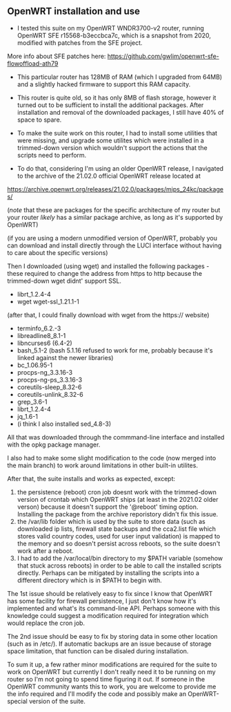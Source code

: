 ## **OpenWRT installation and use**
- I tested this suite on my OpenWRT WNDR3700-v2 router, running OpenWRT SFE r15568-b3eccbca7c, which is a snapshot from 2020, modified with patches from the SFE project.

More info about SFE patches here:
https://github.com/gwlim/openwrt-sfe-flowoffload-ath79

- This particular router has 128MB of RAM (which I upgraded from 64MB) and a slightly hacked firmware to support this RAM capacity.
- This router is quite old, so it has only 8MB of flash storage, however it turned out to be sufficient to install the additional packages. After installation and removal of the downloaded packages, I still have 40% of space to spare.

- To make the suite work on this router, I had to install some utilities that were missing, and upgrade some utilites which were installed in a trimmed-down version which wouldn't support the actions that the scripts need to perform.
- To do that, considering I'm using an older OpenWRT release, I navigated to the archive of the 21.02.0 official OpenWRT release located at

https://archive.openwrt.org/releases/21.02.0/packages/mips_24kc/packages/

(_note_ that these are packages for the specific architecture of my router but your router _likely_ has a similar package archive, as long as it's supported by OpenWRT)

(if you are using a modern unmodified version of OpenWRT, probably you can download and install directly through the LUCI interface without having to care about the specific versions)

Then I downloaded (using wget) and installed the following packages - these required to change the address from https to http because the trimmed-down wget didnt' support SSL.
- librt_1.2.4-4
- wget wget-ssl_1.21.1-1

(after that, I could finally download with wget from the https:// website)

- terminfo_6.2.-3
- libreadline8_8.1-1
- libncurses6 (6.4-2)
- bash_5.1-2 (bash 5.1.16 refused to work for me, probably because it's linked against the newer libraries)
- bc_1.06.95-1
- procps-ng_3.3.16-3
- procps-ng-ps_3.3.16-3
- coreutils-sleep_8.32-6
- coreutils-unlink_8.32-6
- grep_3.6-1
- librt_1.2.4-4
- jq_1.6-1
- (i think I also installed sed_4.8-3)

All that was downloaded through the commmand-line interface and installed with the opkg package manager.

I also had to make some slight modification to the code (now merged into the main branch) to work around limitations in other built-in utilites.

After that, the suite installs and works as expected, except:
1) the persistence (reboot) cron job doesnt work with the trimmed-down version of crontab which OpenWRT ships (at least in the 2021.02 older verson) because it doesn't support the '@reboot' timing option. Installing the package from the archive reporistory didn't fix this issue.
2) the /var/lib folder which is used by the suite to store data (such as downloaded ip lists, firewall state backups and the cca2.list file which stores valid country codes, used for user input validation) is mapped to the memory and so doesn't persist across reboots, so the suite doesn't work after a reboot.
3) I had to add the /var/local/bin directory to my $PATH variable (somehow that stuck across reboots) in order to be able to call the installed scripts directly. Perhaps can be mitigated by installing the scripts into a different directory which is in $PATH to begin with.

The 1st issue should be relatively easy to fix since I know that OpenWRT has some facility for firewall persistence, I just don't know how it's implemented and what's its command-line API. Perhaps someone with this knowledge could suggest a modification required for integration which would replace the cron job.

The 2nd issue should be easy to fix by storing data in some other location (such as in /etc/). If automatic backups are an issue because of storage space limitation, that function can be disaled during installation.

To sum it up, a few rather minor modifications are required for the suite to work on OpenWRT but currently I don't really need it to be running on my router so I'm not going to spend time figuring it out. If someone in the OpenWRT community wants this to work, you are welcome to provide me the info required and I'll modify the code and possibly make an OpenWRT-special version of the suite.
